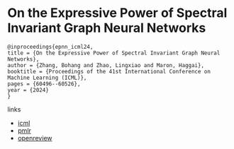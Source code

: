 # On the Expressive Power of Spectral Invariant Graph Neural Networks

```
@inproceedings{epnn_icml24,
title = {On the Expressive Power of Spectral Invariant Graph Neural Networks},
author = {Zhang, Bohang and Zhao, Lingxiao and Maron, Haggai},
booktitle = {Proceedings of the 41st International Conference on Machine Learning (ICML)},
pages = {60496--60526},
year = {2024}
}
```

links
- [icml](https://icml.cc/Conferences/2024/Schedule?showEvent=33239)
- [pmlr](https://proceedings.mlr.press/v235/zhang24ck.html)
- [openreview](https://openreview.net/forum?id=kmugaw9Kfq)
